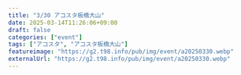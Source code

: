 ```yaml
---
title: "3/30 アコスタ板橋大山"
date: 2025-03-14T11:26:06+09:00
draft: false
categories: ["event"]
tags: ["アコスタ", "アコスタ板橋大山"]
featureimage: "https://g2.t98.info/pub/img/event/a20250330.webp"
externalUrl: "https://g2.t98.info/pub/img/event/a20250330.webp"
---
```


